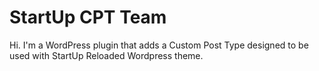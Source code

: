 StartUp CPT Team
===

Hi. I'm a WordPress plugin that adds a Custom Post Type designed to be used with StartUp Reloaded Wordpress theme.
